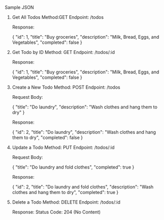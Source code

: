 Sample JSON

1. Get All Todos
    Method:GET
    Endpoint: /todos
    
    Response:

      {
          "id": 1,
          "title": "Buy groceries",
          "description": "Milk, Bread, Eggs, and Vegetables",
          "completed": false
      }
  

2. Get Todo by ID
    Method: GET
    Endpoint: /todos/:id
    
    Response:

    {
    "id": 1,
    "title": "Buy groceries",
    "description": "Milk, Bread, Eggs, and Vegetables",
    "completed": false
    }

3. Create a New Todo
    Method: POST
    Endpoint: /todos
    
    Request Body:
   
    {
    "title": "Do laundry",
    "description": "Wash clothes and hang them to dry"
    }
    
    Response:
    
    {
    "id": 2,
    "title": "Do laundry",
    "description": "Wash clothes and hang them to dry",
    "completed": false
    }


4. Update a Todo
    Method: PUT
    Endpoint: /todos/:id
    
    Request Body:

    {
    "title": "Do laundry and fold clothes",
    "completed": true
    }

    Response:

    {
    "id": 2,
    "title": "Do laundry and fold clothes",
    "description": "Wash clothes and hang them to dry",
    "completed": true
    }


5. Delete a Todo
    Method: DELETE
    Endpoint: /todos/:id
    
    Response:
    Status Code: 204 (No Content)
    


